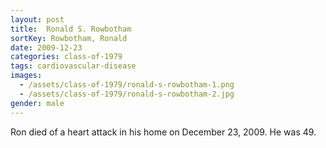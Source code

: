```yaml
---
layout: post
title:  Ronald S. Rowbotham
sortKey: Rowbotham, Ronald
date: 2009-12-23
categories: class-of-1979
tags: cardiovascular-disease
images:
  - /assets/class-of-1979/ronald-s-rowbotham-1.png
  - /assets/class-of-1979/ronald-s-rowbotham-2.jpg
gender: male
---
```

Ron died of a heart attack in his home on December 23, 2009. He was 49.

